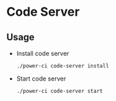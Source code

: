 # Code Server

## Usage

- Install code server

  `./power-ci code-server install`

- Start code server

  `./power-ci code-server start`
